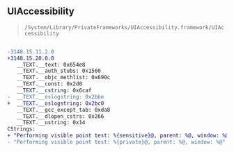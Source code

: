 ## UIAccessibility

> `/System/Library/PrivateFrameworks/UIAccessibility.framework/UIAccessibility`

```diff

-3148.15.11.2.0
+3148.15.20.0.0
   __TEXT.__text: 0x654e8
   __TEXT.__auth_stubs: 0x1560
   __TEXT.__objc_methlist: 0x690c
   __TEXT.__const: 0x2d0
   __TEXT.__cstring: 0x6caf
-  __TEXT.__oslogstring: 0x2bbe
+  __TEXT.__oslogstring: 0x2bc0
   __TEXT.__gcc_except_tab: 0xda8
   __TEXT.__dlopen_cstrs: 0x266
   __TEXT.__ustring: 0x14
CStrings:
+ "Performing visible point test: %{sensitive}@, parent: %@, window: %@"
- "Performing visible point test: %{private}@, parent: %@, window: %@"

```
